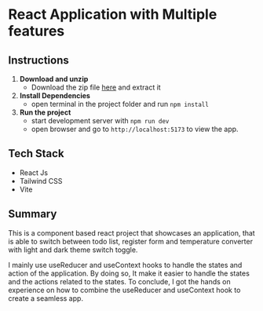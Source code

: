 # React Application with Multiple features

## Instructions

1. **Download and unzip**
   - Download the zip file [here](https://github.com/mkhantk/NCC-Assignments/releases/tag/v5.0) and extract it
2. **Install Dependencies**
   - open terminal in the project folder and run `npm install`
3. **Run the project**
   - start development server with `npm run dev`
   - open browser and go to `http://localhost:5173` to view the app.

## Tech Stack

- React Js
- Tailwind CSS
- Vite

## Summary

This is a component based react project that showcases an application, that is able to switch between todo list, register form and temperature converter with light and dark theme switch toggle.

I mainly use useReducer and useContext hooks to handle the states and action of the application. By doing so, It make it easier to handle the states and the actions related to the states. To conclude, I got the hands on experience on how to combine the useReducer and useContext hook to create a seamless app.
